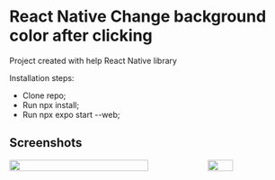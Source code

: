 # React Native Change background color after clicking
Project created with help React Native library

Installation steps: 
- Clone repo;
- Run npx install;
- Run npx expo start --web;

## Screenshots
<div style="display: flex; flex-direction: 'row';">
  <img src="https://github.com/user-attachments/assets/2421b3e4-5383-49e0-ad59-0665dfb75ac8" width=70%>
  <img src="https://github.com/user-attachments/assets/d0c196af-f28a-4ca5-b626-4d8a31ead3eb" width=30%>
</div>

